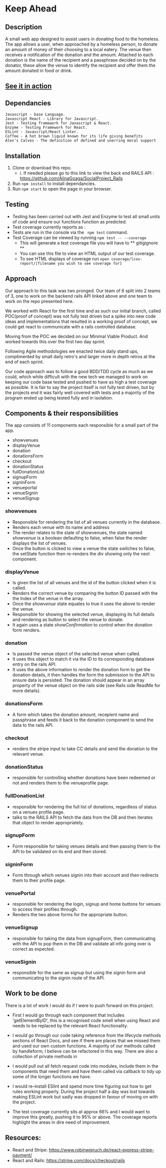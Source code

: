 # Keep Ahead

## Description
A small web app designed to assist users in donating food to the homeless. The app allows a user, when approached by a homeless person, to donate an amount of money of their choosing to a local eatery. The venue then receives a notification of the donation and the amount. Attached to each donation is the name of the recipient and a passphrase decided on by the donator, these allow the venue to identify the recipient and offer them the amount donated in food or drink.

## [See it in action](https://drive.google.com/file/d/1-OMjbBAhjZaJ-WrViB3Oj7JGVe8WXxNC/view)



## Dependancies

```
Javascript - base Language.
Javascript React - Library for Javascript.
Jest - Testing framework for Javascript & React.
Enzyme - Testing Framework for React.
ESLint - Javascript/React Linter.
Coffee - A hot brown liquid known for its life giving benefits
Alex's Calves - The definition of defined and unerring moral support

```

## Installation
1. Clone or download this repo.
    - i.  If needed please go to this link to view the back end RAILS API :   https://github.com/AlinaGoaga/SocialProject_Rails
2. Run ``` npm install ``` to install dependancies.
3. Run ``` npm start ``` to open the page in your browser.

## Testing
- Testing has been carried out with Jest and Enzyme to test all small units of code and ensure our functions function as predicted.
- Test coverage currently reports as :
- Tests are run in the console via the ``` npm test``` command.
- Test Coverage can be viewed by running ``` npm test -- --coverage ```
    - This will generate a test coverage file you will have to ** gitigignore **
    - You can use this file to view an HTML output of our test coverage.
    - To see HTML displays of coverage run ```open coverage/lcov-report/[filename you wish to see coverage for]```


## Approach

Our approach to this task was two pronged. Our team of 6 split into 2 teams of 3, one to work on the backend rails API linked above and one team to work on the repo presented here.

We worked with React for the first time and as such our initial branch, called POC(proof of concept) was not fully test driven but a spike into new code ideas and implementations that resulted in a working proof of concept, we could get react to communicate with a rails controlled database.

Moving from the POC we decided on our Minimal Viable Product. And worked towards this over the first two day sprint.

Following Agile methodologies we enacted twice daily stand ups, complimented by small daily retro's and larger more in depth retros at the end of each sprint.

Our code approach was to follow a good BDD/TDD cycle as much as we could, which while difficult with the new tech we managed to work on keeping our code base tested and pushed to have as high a test coverage as possible. It is fair to say the project itself is not fully test driven, but by the projects end it was fairly well covered with tests and a majority of the program ended up being tested fully and in isolation.

## Components & their responsibilities

The app consists of 11 components each responsible for a small part of the app.
  - showvenues
  - displayVenue
  - donation
  - donationsForm
  - checkout
  - donationStatus
  - fullDonationList
  - signupForm
  - signinForm
  - venueportal
  - venueSignin
  - venueSignup


### showvenues

  - Responsible for rendering the list of all venues currently in the database.
  - Renders each venue with its name and address
  - The render relates to the state of showvenues, the state named *showvenue* is a boolean defaulting to false, when false the render displays the list of venues.
  - Once the button is clicked to view a venue the state switches to false, the setState function then re-renders the div showing only the next component.

### displayVenue

  - Is given the list of all venues and the id of the button clicked when it is called.
  - Renders the correct venue by comparing the button ID passed with the the Index of the venue in the array.
  - Once the *showvenue* state equates to true it uses the above to render the venue.
  - Responsible for showing the selected venue, displaying its full details and rendering as button to select the venue to donate.
  - It again uses a state *showConfirmation* to control when the donation form renders.

### donation

- Is passed the venue object of the selected venue when called.
- It uses this object to match it via the ID to its corresponding database entry on the rails API.
- It uses the above information to render the donation form to get the donation details, it then handles the form the submission to the API to ensure data is persisted. The donation should appear in an array property of the venue object on the rails side (see Rails side ReadMe for more details).

### donationsForm

- A form which takes the donation amount, recepient name and passphrase and feeds it back to the donation component to send the data to the rails API.

### checkout
- renders the stripe input to take CC details and send the donation to the relevant venue.

### donationStatus
- responsible for controlling whether donations have been redeemed or not and renders them to the venueprofile page.

### fullDonationList
- responsible for rendering the full list of donations, regardless of status on a venues profile page.
- talks to the RAILS API to fetch the data from the DB and then iterates that object to render appropriately.

### signupForm
- Form responsible for taking venues details and then passing them to the API to be validated on its end and then stored.

### signinForm
- Form through which venues signin into their account and then redirects them to their profile page.


### venuePortal
- responsible for rendering the login, signup and home buttons for venues to access their profiles through.
- Renders the two above forms for the appropriate button.

### venueSignup
- responsible for taking the data from signupForm, then communicating with the API to pop them in the DB and validate all info going over is correct as expected.

### venueSignin
- responsible for the same as signup but using the signin form and communicating to the signin route of the API.

## Work to be done

There is a lot of work I would do if I were to push forward on this project.

  - First I would go through each component that includes 'getElementByID', this is a recognised code smell when using React and needs to be replaced by the relevant React functionality.
  - I would go through our code taking reference from the lifecycle methods sections of React Docs, and see if there are places that we missed them and used our own custom functions. A majority of our methods called by handleform; I believe can be refactored in this way. There are also a collection of private methods in
  - I would pull out all fetch request code into modules, include them in the components that need them and have them called via callback to tidy up some of the longer functions we have.
  - I would re-install ESlint and spend more time figuring out how to get rules working properly. During the project half a day was lost towards making ESLint work but sadly was dropped in favour of moving on with the project.

  - The test coverage currently sits at approx  66% and I would want to improve this greatly, pushing it to 95% or above. The coverage reports highlight the areas in dire need of improvement.

## Resources:


- React and Stripe: https://www.robinwieruch.de/react-express-stripe-payment/
- React and Rails: https://stripe.com/docs/checkout/rails

